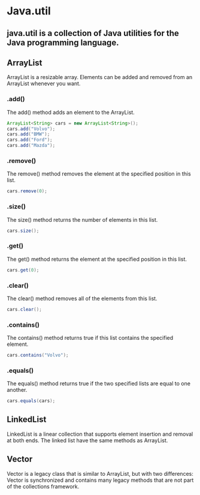 # Java.util
## java.util is a collection of Java utilities for the Java programming language.

## ArrayList

ArrayList is a resizable array. Elements can be added and removed from an ArrayList whenever you want.

### .add()

The add() method adds an element to the ArrayList.

```java
ArrayList<String> cars = new ArrayList<String>();
cars.add("Volvo");
cars.add("BMW");
cars.add("Ford");
cars.add("Mazda");
```

### .remove()

The remove() method removes the element at the specified position in this list.

```java
cars.remove(0);
```

### .size()

The size() method returns the number of elements in this list.

```java
cars.size();
```

### .get()

The get() method returns the element at the specified position in this list.

```java
cars.get(0);
```

### .clear()

The clear() method removes all of the elements from this list.

```java
cars.clear();
```

### .contains()

The contains() method returns true if this list contains the specified element.

```java
cars.contains("Volvo");
```

### .equals()

The equals() method returns true if the two specified lists are equal to one another.

```java
cars.equals(cars);
```

## LinkedList

LinkedList is a linear collection that supports element insertion and removal at both ends.
The linked list have the same methods as ArrayList.

## Vector

Vector is a legacy class that is similar to ArrayList, but with two differences: 
Vector is synchronized and contains many legacy methods that are not part of the collections framework.
